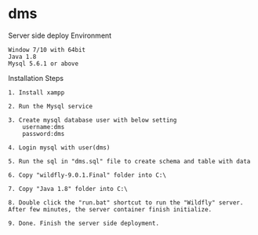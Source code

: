 # dms

Server side deploy
Environment

	Window 7/10 with 64bit
	Java 1.8
	Mysql 5.6.1 or above
	

Installation Steps
	
	1. Install xampp
	
	2. Run the Mysql service
	
	3. Create mysql database user with below setting
		username:dms
		password:dms
	
	4. Login mysql with user(dms)
	
	5. Run the sql in "dms.sql" file to create schema and table with data 
	
	6. Copy "wildfly-9.0.1.Final" folder into C:\
	
	7. Copy "Java 1.8" folder into C:\
	
	8. Double click the "run.bat" shortcut to run the "Wildfly" server. After few minutes, the server container finish initialize.
	
	9. Done. Finish the server side deployment.